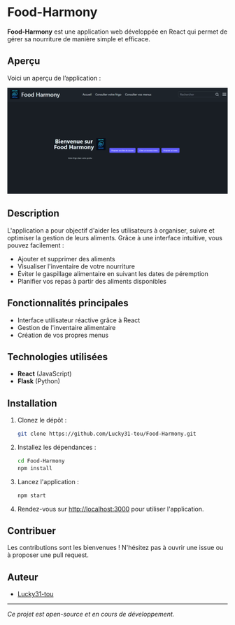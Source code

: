 # Food-Harmony

**Food-Harmony** est une application web développée en React qui permet de gérer sa nourriture de manière simple et efficace.

## Aperçu

Voici un aperçu de l’application :

![Aperçu](images/apercu.png)

## Description

L'application a pour objectif d'aider les utilisateurs à organiser, suivre et optimiser la gestion de leurs aliments. Grâce à une interface intuitive, vous pouvez facilement :

- Ajouter et supprimer des aliments
- Visualiser l'inventaire de votre nourriture
- Éviter le gaspillage alimentaire en suivant les dates de péremption
- Planifier vos repas à partir des aliments disponibles

## Fonctionnalités principales

- Interface utilisateur réactive grâce à React
- Gestion de l'inventaire alimentaire
- Création de vos propres menus

## Technologies utilisées

- **React** (JavaScript)
- **Flask** (Python)

## Installation

1. Clonez le dépôt :
   ```bash
   git clone https://github.com/Lucky31-tou/Food-Harmony.git
   ```

2. Installez les dépendances :
   ```bash
   cd Food-Harmony
   npm install
   ```

3. Lancez l'application :
   ```bash
   npm start
   ```

4. Rendez-vous sur [http://localhost:3000](http://localhost:3000) pour utiliser l'application.

## Contribuer

Les contributions sont les bienvenues ! N'hésitez pas à ouvrir une issue ou à proposer une pull request.

## Auteur

- [Lucky31-tou](https://github.com/Lucky31-tou)

---

*Ce projet est open-source et en cours de développement.*
